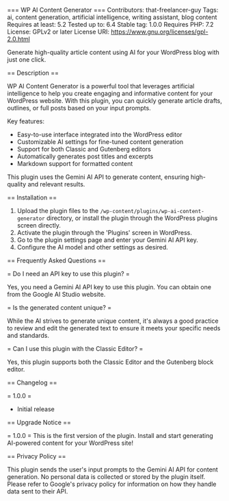 === WP AI Content Generator ===
Contributors: that-freelancer-guy
Tags: ai, content generation, artificial intelligence, writing assistant, blog content
Requires at least: 5.2
Tested up to: 6.4
Stable tag: 1.0.0
Requires PHP: 7.2
License: GPLv2 or later
License URI: https://www.gnu.org/licenses/gpl-2.0.html

Generate high-quality article content using AI for your WordPress blog with just one click.

== Description ==

WP AI Content Generator is a powerful tool that leverages artificial intelligence to help you create engaging and informative content for your WordPress website. With this plugin, you can quickly generate article drafts, outlines, or full posts based on your input prompts.

Key features:
* Easy-to-use interface integrated into the WordPress editor
* Customizable AI settings for fine-tuned content generation
* Support for both Classic and Gutenberg editors
* Automatically generates post titles and excerpts
* Markdown support for formatted content

This plugin uses the Gemini AI API to generate content, ensuring high-quality and relevant results.

== Installation ==

1. Upload the plugin files to the `/wp-content/plugins/wp-ai-content-generator` directory, or install the plugin through the WordPress plugins screen directly.
2. Activate the plugin through the 'Plugins' screen in WordPress.
3. Go to the plugin settings page and enter your Gemini AI API key.
4. Configure the AI model and other settings as desired.

== Frequently Asked Questions ==

= Do I need an API key to use this plugin? =

Yes, you need a Gemini AI API key to use this plugin. You can obtain one from the Google AI Studio website.

= Is the generated content unique? =

While the AI strives to generate unique content, it's always a good practice to review and edit the generated text to ensure it meets your specific needs and standards.

= Can I use this plugin with the Classic Editor? =

Yes, this plugin supports both the Classic Editor and the Gutenberg block editor.


== Changelog ==

= 1.0.0 =
* Initial release

== Upgrade Notice ==

= 1.0.0 =
This is the first version of the plugin. Install and start generating AI-powered content for your WordPress site!

== Privacy Policy ==

This plugin sends the user's input prompts to the Gemini AI API for content generation. No personal data is collected or stored by the plugin itself. Please refer to Google's privacy policy for information on how they handle data sent to their API.
